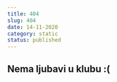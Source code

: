 ```yaml
---
title: 404
slug: 404
date: 14-11-2020
category: static
status: published
---
```


## Nema ljubavi u klubu :(